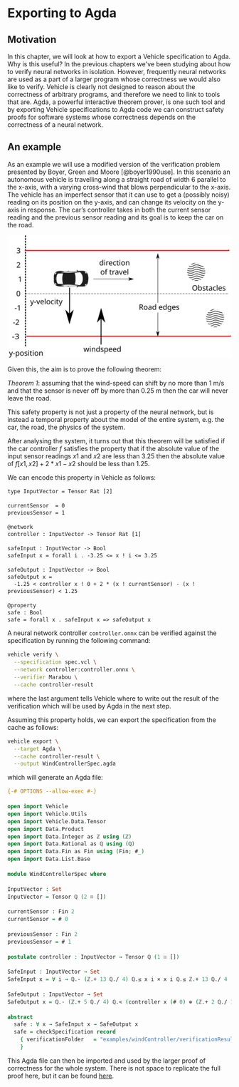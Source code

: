 # Exporting to Agda

## Motivation

In this chapter, we will look at how to export a Vehicle specification to Agda.
Why is this useful?
In the previous chapters we've been studying about how to verify neural networks in isolation.
However, frequently neural networks are used as a part of a larger program
whose correctness we would also like to verify.
Vehicle is clearly not designed to reason about the correctness of arbitrary programs,
and therefore we need to link to tools that are.
Agda, a powerful interactive theorem prover, is one such tool and by exporting Vehicle
specifications to Agda code we can construct safety proofs for software systems whose
correctness depends on the correctness of a neural network.

## An example

As an example we will use a modified version of the verification problem presented by Boyer, Green and
Moore [@boyer1990use].
In this scenario an autonomous vehicle is travelling along a straight road of width 6 parallel to the x-axis, with a varying cross-wind that blows perpendicular to the x-axis.
The vehicle has an imperfect sensor that it can use to get a (possibly noisy) reading on its position on the y-axis, and can change its velocity on the y-axis in response.
The car’s controller takes in both the current sensor reading and the previous sensor reading and its goal is to keep the car on the road.

![Car model](images/car-model.svg)

Given this, the aim is to prove the following theorem:

*Theorem 1*: assuming that the wind-speed can shift by no more than 1 m/s and
that the sensor is never off by more than 0.25 m then the car will never leave the road.

This safety property is not just a property of the neural network, but is instead a temporal property about the model of the entire system, e.g. the car, the road, the physics of the system.

After analysing the system, it turns out that this theorem will be satisfied
if the car controller $f$ satisfies the property that if the absolute value of the
input sensor readings $x1$ and $x2$ are less than 3.25 then the absolute value of
$f [x1, x2] + 2 * x1 - x2$ should be less than 1.25.

We can encode this property in Vehicle as follows:

```vehicle
type InputVector = Tensor Rat [2]

currentSensor  = 0
previousSensor = 1

@network
controller : InputVector -> Tensor Rat [1]

safeInput : InputVector -> Bool
safeInput x = forall i . -3.25 <= x ! i <= 3.25

safeOutput : InputVector -> Bool
safeOutput x =
  -1.25 < controller x ! 0 + 2 * (x ! currentSensor) - (x ! previousSensor) < 1.25

@property
safe : Bool
safe = forall x . safeInput x => safeOutput x
```

A neural network controller `controller.onnx` can be verified against the specification by running the following command:

```bash
vehicle verify \
  --specification spec.vcl \
  --network controller:controller.onnx \
  --verifier Marabou \
  --cache controller-result
```

where the last argument tells Vehicle where to write out the result of the verification
which will be used by Agda in the next step.

Assuming this property holds, we can export the specification from the cache as follows:

```bash
vehicle export \
  --target Agda \
  --cache controller-result \
  --output WindControllerSpec.agda
```

which will generate an Agda file:

```agda
{-# OPTIONS --allow-exec #-}

open import Vehicle
open import Vehicle.Utils
open import Vehicle.Data.Tensor
open import Data.Product
open import Data.Integer as ℤ using (ℤ)
open import Data.Rational as ℚ using (ℚ)
open import Data.Fin as Fin using (Fin; #_)
open import Data.List.Base

module WindControllerSpec where

InputVector : Set
InputVector = Tensor ℚ (2 ∷ [])

currentSensor : Fin 2
currentSensor = # 0

previousSensor : Fin 2
previousSensor = # 1

postulate controller : InputVector → Tensor ℚ (1 ∷ [])

SafeInput : InputVector → Set
SafeInput x = ∀ i → ℚ.- (ℤ.+ 13 ℚ./ 4) ℚ.≤ x i × x i ℚ.≤ ℤ.+ 13 ℚ./ 4

SafeOutput : InputVector → Set
SafeOutput x = ℚ.- (ℤ.+ 5 ℚ./ 4) ℚ.< (controller x (# 0) ⊕ (ℤ.+ 2 ℚ./ 1) ℚ.* x currentSensor) ⊖ x previousSensor × (controller x (# 0) ⊕ (ℤ.+ 2 ℚ./ 1) ℚ.* x currentSensor) ⊖ x previousSensor ℚ.< ℤ.+ 5 ℚ./ 4

abstract
  safe : ∀ x → SafeInput x → SafeOutput x
  safe = checkSpecification record
    { verificationFolder   = "examples/windController/verificationResult"
    }
```

This Agda file can then be imported and used by the larger proof of correctness for the whole system.
There is not space to replicate the full proof here, but it can be found [here](https://github.com/vehicle-lang/vehicle/blob/dev/examples/windController/agdaProof/SafetyProof.agda).
